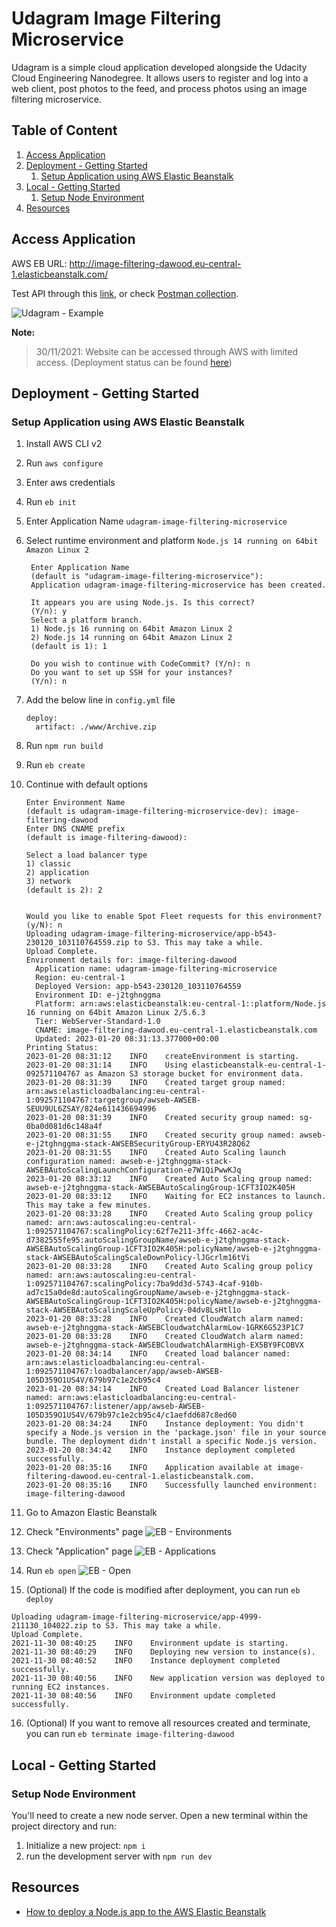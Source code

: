 # Udagram Image Filtering Microservice

Udagram is a simple cloud application developed alongside the Udacity Cloud Engineering Nanodegree. It allows users to register and log into a web client, post photos to the feed, and process photos using an image filtering microservice.

## Table of Content

1. [Access Application](#access-application)
2. [Deployment - Getting Started](#deployment---getting-started)
   1. [Setup Application using AWS Elastic Beanstalk](#setup-application-using-aws-elastic-beanstalk)
3. [Local - Getting Started](#local---getting-started)
   1. [Setup Node Environment](#setup-node-environment)
4. [Resources](#resources)

## Access Application

AWS EB URL: http://image-filtering-dawood.eu-central-1.elasticbeanstalk.com/

Test API through this [link](http://localhost:8082/filteredimage?image_url=https://raw.githubusercontent.com/MohammmedDawood/deploy-a-static-website-on-aws/main/docs/images/website-homepage.png),
or check [Postman collection](/udagram-final.postman_collection.json).

![Udagram - Example](/deployment_screenshots/udagram_example.png)

**Note:**

> 30/11/2021: Website can be accessed through AWS with limited access.
> (Deployment status can be found [here](/deployment_screenshots/))

## Deployment - Getting Started

### Setup Application using AWS Elastic Beanstalk

1. Install AWS CLI v2
2. Run `aws configure`
3. Enter aws credentials
4. Run `eb init`
5. Enter Application Name `udagram-image-filtering-microservice`
6. Select runtime environment and platform `Node.js 14 running on 64bit Amazon Linux 2`

   ```shell
    Enter Application Name
    (default is "udagram-image-filtering-microservice"):
    Application udagram-image-filtering-microservice has been created.

    It appears you are using Node.js. Is this correct?
    (Y/n): y
    Select a platform branch.
    1) Node.js 16 running on 64bit Amazon Linux 2
    2) Node.js 14 running on 64bit Amazon Linux 2
    (default is 1): 1

    Do you wish to continue with CodeCommit? (Y/n): n
    Do you want to set up SSH for your instances?
    (Y/n): n
   ```

7. Add the below line in `config.yml` file
   ```shell
   deploy:
     artifact: ./www/Archive.zip
   ```
8. Run `npm run build`
9. Run `eb create`
10. Continue with default options

    ```shell
    Enter Environment Name
    (default is udagram-image-filtering-microservice-dev): image-filtering-dawood
    Enter DNS CNAME prefix
    (default is image-filtering-dawood):

    Select a load balancer type
    1) classic
    2) application
    3) network
    (default is 2): 2


    Would you like to enable Spot Fleet requests for this environment? (y/N): n
    Uploading udagram-image-filtering-microservice/app-b543-230120_103110764559.zip to S3. This may take a while.
    Upload Complete.
    Environment details for: image-filtering-dawood
      Application name: udagram-image-filtering-microservice
      Region: eu-central-1
      Deployed Version: app-b543-230120_103110764559
      Environment ID: e-j2tghnggma
      Platform: arn:aws:elasticbeanstalk:eu-central-1::platform/Node.js 16 running on 64bit Amazon Linux 2/5.6.3
      Tier: WebServer-Standard-1.0
      CNAME: image-filtering-dawood.eu-central-1.elasticbeanstalk.com
      Updated: 2023-01-20 08:31:13.377000+00:00
    Printing Status:
    2023-01-20 08:31:12    INFO    createEnvironment is starting.
    2023-01-20 08:31:14    INFO    Using elasticbeanstalk-eu-central-1-092571104767 as Amazon S3 storage bucket for environment data.
    2023-01-20 08:31:39    INFO    Created target group named: arn:aws:elasticloadbalancing:eu-central-1:092571104767:targetgroup/awseb-AWSEB-SEUU9UL6ZSAY/824e611436694996
    2023-01-20 08:31:39    INFO    Created security group named: sg-0ba0d081d6c148a4f
    2023-01-20 08:31:55    INFO    Created security group named: awseb-e-j2tghnggma-stack-AWSEBSecurityGroup-ERYU43R28Q62
    2023-01-20 08:31:55    INFO    Created Auto Scaling launch configuration named: awseb-e-j2tghnggma-stack-AWSEBAutoScalingLaunchConfiguration-e7W1QiPwwKJq
    2023-01-20 08:33:12    INFO    Created Auto Scaling group named: awseb-e-j2tghnggma-stack-AWSEBAutoScalingGroup-1CFT3IO2K405H
    2023-01-20 08:33:12    INFO    Waiting for EC2 instances to launch. This may take a few minutes.
    2023-01-20 08:33:28    INFO    Created Auto Scaling group policy named: arn:aws:autoscaling:eu-central-1:092571104767:scalingPolicy:62f7e211-3ffc-4662-ac4c-d7382555fe95:autoScalingGroupName/awseb-e-j2tghnggma-stack-AWSEBAutoScalingGroup-1CFT3IO2K405H:policyName/awseb-e-j2tghnggma-stack-AWSEBAutoScalingScaleDownPolicy-lJGcrlm16tVi
    2023-01-20 08:33:28    INFO    Created Auto Scaling group policy named: arn:aws:autoscaling:eu-central-1:092571104767:scalingPolicy:7ba9dd3d-5743-4caf-910b-ad7c15a0de8d:autoScalingGroupName/awseb-e-j2tghnggma-stack-AWSEBAutoScalingGroup-1CFT3IO2K405H:policyName/awseb-e-j2tghnggma-stack-AWSEBAutoScalingScaleUpPolicy-04dv8LsHtl1o
    2023-01-20 08:33:28    INFO    Created CloudWatch alarm named: awseb-e-j2tghnggma-stack-AWSEBCloudwatchAlarmLow-1GRK6G523P1C7
    2023-01-20 08:33:28    INFO    Created CloudWatch alarm named: awseb-e-j2tghnggma-stack-AWSEBCloudwatchAlarmHigh-EX5BY9FCOBVX
    2023-01-20 08:34:14    INFO    Created load balancer named: arn:aws:elasticloadbalancing:eu-central-1:092571104767:loadbalancer/app/awseb-AWSEB-105D359O1US4V/679b97c1e2cb95c4
    2023-01-20 08:34:14    INFO    Created Load Balancer listener named: arn:aws:elasticloadbalancing:eu-central-1:092571104767:listener/app/awseb-AWSEB-105D359O1US4V/679b97c1e2cb95c4/c1aefdd687c8ed60
    2023-01-20 08:34:24    INFO    Instance deployment: You didn't specify a Node.js version in the 'package.json' file in your source bundle. The deployment didn't install a specific Node.js version.
    2023-01-20 08:34:42    INFO    Instance deployment completed successfully.
    2023-01-20 08:35:16    INFO    Application available at image-filtering-dawood.eu-central-1.elasticbeanstalk.com.
    2023-01-20 08:35:16    INFO    Successfully launched environment: image-filtering-dawood
    ```

11. Go to Amazon Elastic Beanstalk
12. Check "Environments" page
    ![EB - Environments](/deployment_screenshots/eb_environments.png)
13. Check "Application" page
    ![EB - Applications](/deployment_screenshots/eb_applications.png)
14. Run `eb open`
    ![EB - Open](/deployment_screenshots/eb_open.png)
15. (Optional) If the code is modified after deployment, you can run `eb deploy`

```shell
Uploading udagram-image-filtering-microservice/app-4999-211130_104022.zip to S3. This may take a while.
Upload Complete.
2021-11-30 08:40:25    INFO    Environment update is starting.
2021-11-30 08:40:29    INFO    Deploying new version to instance(s).
2021-11-30 08:40:52    INFO    Instance deployment completed successfully.
2021-11-30 08:40:56    INFO    New application version was deployed to running EC2 instances.
2021-11-30 08:40:56    INFO    Environment update completed successfully.
```

16. (Optional) If you want to remove all resources created and terminate, you can run `eb terminate image-filtering-dawood`

## Local - Getting Started

### Setup Node Environment

You'll need to create a new node server. Open a new terminal within the project directory and run:

1. Initialize a new project: `npm i`
2. run the development server with `npm run dev`

## Resources

- [How to deploy a Node.js app to the AWS Elastic Beanstalk](https://www.freecodecamp.org/news/how-to-deploy-a-node-js-app-to-the-aws-elastic-beanstalk-f150899ed977/)
